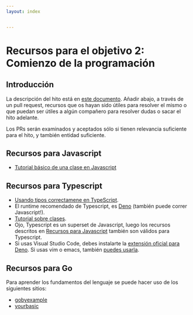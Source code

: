 ```yaml
---
layout: index


---
```

# Recursos para el objetivo 2: Comienzo de la programación

## Introducción

La descripción del hito está en [este documento](2.Entidad). Añadir abajo, a
través de un pull request, recursos que os hayan sido útiles para resolver el
mismo o que puedan ser útiles a algún compañero para resolver dudas o sacar el
hito adelante.

Los PRs serán examinados y aceptados sólo si tienen relevancia
suficiente para el hito, y también entidad suficiente.

## Recursos para Javascript

* [Tutorial básico de una clase en Javascript](https://developer.mozilla.org/es/docs/Web/JavaScript/Referencia/Classes/constructor)

## Recursos para Typescript

* [Usando tipos correctamene en
  TypeScript](https://dev.to/daniacu/tips-and-tricks-for-typescript-to-daily-use-1cca).
* El runtime recomendado de Typescript, es
  [Deno](https://deno.land/manual@v1.4.4/introduction) (también puede correr
  Javascript!).
* [Tutorial sobre clases](https://www.typescriptlang.org/docs/handbook/classes.html).
* Ojo, Typescript es un superset de Javascript, luego los recursos descritos en
  [Recursos para Javascript](#recursos-para-javascript) también son válidos
  para Typescript.
* Si usas Visual Studio Code, debes instalarte la [extensión oficial para Deno](https://marketplace.visualstudio.com/items?itemName=denoland.vscode-deno).
  Si usas vim o emacs, también [puedes usarla](https://github.com/denoland/deno/blob/master/docs/getting_started/setup_your_environment.md#emacs).

## Recursos para Go

Para aprender los fundamentos del lenguaje se puede hacer uso de los siguientes
sitios:

* [gobyexample](https://gobyexample.com/)
* [yourbasic](https://yourbasic.org/golang/)
